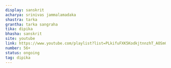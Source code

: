 ```yaml
---
display: sanskrit
acharya: srinivas jammalamadaka
shastra: tarka
grantha: tarka sangraha
tika: dipika
bhasha: sanskrit
site: youtube
link: https://www.youtube.com/playlist?list=PLkifuFXK5KodkjtnnzhT_AOSmG2R5zmKe
number: 56+
status: ongoing
tag: dipika
---
```

